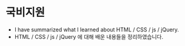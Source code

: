 # 국비지원
- I have summarized what I learned about HTML / CSS / js / jQuery.
- HTML / CSS / js / jQuery 에 대해 배운 내용들을 정리하였습니다.
